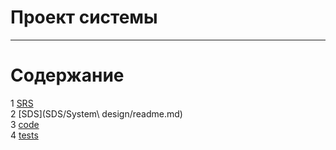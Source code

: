# Проект системы
---

# Содержание
1 [SRS](SRS/requirements.md)  
2 [SDS](SDS/System\ design/readme.md)  
3 [code](code/weather_telegram_bot.py)  
4 [tests](code/tests/test_weather_telegram_bot.py)  
